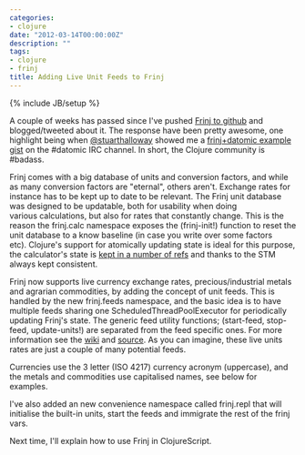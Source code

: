 ```yaml
---
categories:
- clojure
date: "2012-03-14T00:00:00Z"
description: ""
tags:
- clojure
- frinj
title: Adding Live Unit Feeds to Frinj
---
```

{% include JB/setup %}

A couple of weeks has passed since I've pushed <a href="https://github.com/martintrojer/frinj">Frinj to github</a> and blogged/tweeted about it. The response have been pretty awesome, one highlight being when <a href="https://twitter.com/#!/stuarthalloway">@stuarthalloway</a> showed me a <a href="https://gist.github.com/1980351">frinj+datomic example gist</a> on the #datomic IRC channel. In short, the Clojure community is #badass.

Frinj comes with a big database of units and conversion factors, and&nbsp;while as many conversion factors are "eternal", others aren't. Exchange rates for instance has to be kept up to date to be relevant. The Frinj unit database was designed to be updatable, both for&nbsp;usability&nbsp;when doing various&nbsp;calculations, but also for rates that constantly change. This is the reason the frinj.calc namespace exposes the (frinj-init!) function to reset the unit database to a know baseline (in case you write over some factors etc).&nbsp;Clojure's support for atomically updating state is ideal for this purpose, the calculator's state is <a href="https://github.com/martintrojer/frinj/blob/master/src/frinj/core.clj#L17">kept in a number of refs</a> and thanks to the STM always kept consistent.

Frinj now supports live currency exchange rates, precious/industrial metals and agrarian commodities, by adding the concept of unit feeds. This is handled by the new frinj.feeds namespace, and the basic idea is to have multiple feeds sharing one ScheduledThreadPoolExecutor for periodically updating Frinj's state. The generic feed utility functions; (start-feed, stop-feed, update-units!) are separated from the feed specific ones. For more information see the <a href="https://github.com/martintrojer/frinj/wiki/Live-Unit-Feeds">wiki</a> and <a href="https://github.com/martintrojer/frinj/blob/master/src/frinj/feeds.clj#L19">source</a>. As you can imagine, these live units rates are just a couple of many&nbsp;potential&nbsp;feeds.

Currencies use the 3 letter (ISO 4217) currency acronym (uppercase), and the metals and commodities use capitalised names, see below for examples.

I've also added an new convenience namespace called frinj.repl that will initialise the built-in units, start the feeds and immigrate the rest of the frinj vars. <script src="https://gist.github.com/2036735.js?file=frinj-exchange-rates.clj"> </script>

Next time, I'll explain how to use Frinj in ClojureScript.
